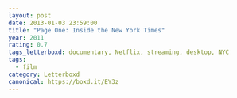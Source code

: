 ```yaml
---
layout: post 
date: 2013-01-03 23:59:00
title: "Page One: Inside the New York Times"
year: 2011
rating: 0.7
tags_letterboxd: documentary, Netflix, streaming, desktop, NYC
tags:
  - film
category: Letterboxd
canonical: https://boxd.it/EY3z
---
```

